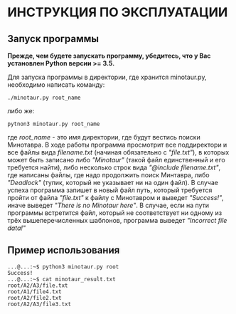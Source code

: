# ИНСТРУКЦИЯ ПО ЭКСПЛУАТАЦИИ

## Запуск программы

**Прежде, чем будете запускать программу, убедитесь, что у Вас установлен Python версии >= 3.5.**

Для запуска программы в директории, где хранится minotaur.py, необходимо написать команду:

    ./minotaur.py root_name

либо же:

    pytnon3 minotaur.py root_name
    
где *root_name* - это имя директории, где будут вестись поиски Минотавра. В ходе работы программа просмотрит все поддиректори и все файлы вида *filename.txt* (начиная обязательно с *"file.txt"*), в которых может быть записано либо *"Minotaur"* (такой файл единственный и его требуется найти), либо несколько строк вида *"@include filename.txt"*, где написаны файлы, где надо продолжить поиск Минтавра, либо *"Deadlock"* (тупик, который не указывает ни на один файл). В случае успеха программа запишет в новый файл путь, который требуется пройти от файла *"file.txt"* к файлу с Минотавром и выведет *"Success!"*, иначе выведет *"There is no Minotaur here"*.
В случае, если на пути программы встретится файл, который не соответствует ни одному из трёх вышеперечисленных шаблонов, программа выведет *"Incorrect file data!"*

## Пример использования

    ...@...:~$ python3 minotaur.py root
    Success!
    ...@...:~$ cat minotaur_result.txt 
    root/A2/A3/file.txt
    root/A1/file4.txt
    root/A2/file2.txt
    root/A2/A3/file3.txt
